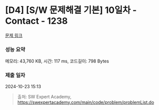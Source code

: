 # [D4] [S/W 문제해결 기본] 10일차 - Contact - 1238 

[문제 링크](https://swexpertacademy.com/main/code/problem/problemDetail.do?contestProbId=AV15B1cKAKwCFAYD) 

### 성능 요약

메모리: 43,760 KB, 시간: 117 ms, 코드길이: 798 Bytes

### 제출 일자

2024-10-23 15:13



> 출처: SW Expert Academy, https://swexpertacademy.com/main/code/problem/problemList.do